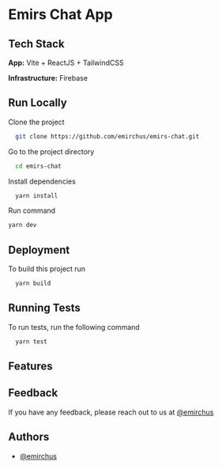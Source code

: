 # Emirs Chat App


## Tech Stack

**App:** Vite + ReactJS + TailwindCSS

**Infrastructure:** Firebase

## Run Locally

Clone the project

```bash
  git clone https://github.com/emirchus/emirs-chat.git
```

Go to the project directory

```bash
  cd emirs-chat
```

Install dependencies

```bash
  yarn install
```

Run command

```bash
yarn dev
```

## Deployment

To build this project run

```bash
  yarn build
```

## Running Tests

To run tests, run the following command

```bash
  yarn test
```

## Features


## Feedback

If you have any feedback, please reach out to us at [@emirchus](https://twitter.com/emirchus)

## Authors

- [@emirchus](https://www.github.com/emirchus)